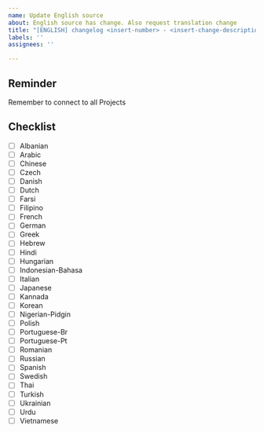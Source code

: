 ```yaml
---
name: Update English source
about: English source has change. Also request translation change
title: "[ENGLISH] changelog <insert-number> - <insert-change-description>"
labels: ''
assignees: ''

---
```


## Reminder

Remember to connect to all Projects 

## Checklist

- [ ] Albanian
- [ ] Arabic
- [ ] Chinese
- [ ] Czech
- [ ] Danish
- [ ] Dutch
- [ ] Farsi
- [ ] Filipino
- [ ] French
- [ ] German
- [ ] Greek
- [ ] Hebrew
- [ ] Hindi
- [ ] Hungarian
- [ ] Indonesian-Bahasa
- [ ] Italian
- [ ] Japanese
- [ ] Kannada
- [ ] Korean
- [ ] Nigerian-Pidgin
- [ ] Polish
- [ ] Portuguese-Br
- [ ] Portuguese-Pt
- [ ] Romanian
- [ ] Russian
- [ ] Spanish
- [ ] Swedish
- [ ] Thai
- [ ] Turkish
- [ ] Ukrainian
- [ ] Urdu
- [ ] Vietnamese